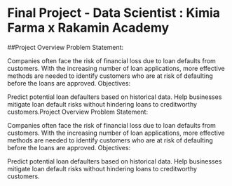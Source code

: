 # Final Project - Data Scientist : Kimia Farma x Rakamin Academy

##Project Overview
Problem Statement:

Companies often face the risk of financial loss due to loan defaults from customers. With the increasing number of loan applications, more effective methods are needed to identify customers who are at risk of defaulting before the loans are approved.
Objectives:

Predict potential loan defaulters based on historical data.
Help businesses mitigate loan default risks without hindering loans to creditworthy customers.Project Overview
Problem Statement:

Companies often face the risk of financial loss due to loan defaults from customers. With the increasing number of loan applications, more effective methods are needed to identify customers who are at risk of defaulting before the loans are approved.
Objectives:

Predict potential loan defaulters based on historical data.
Help businesses mitigate loan default risks without hindering loans to creditworthy customers.
